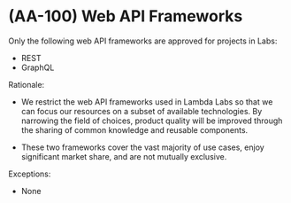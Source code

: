 
# (AA-100) Web API Frameworks

Only the following web API frameworks are approved for projects in Labs:

- REST
- GraphQL

Rationale:

- We restrict the web API frameworks used in Lambda Labs so that we
can focus our resources on a subset of available technologies. By
narrowing the field of choices, product quality will be improved
through the sharing of common knowledge and reusable components.

- These two frameworks cover the vast majority of use cases, enjoy
significant market share, and are not mutually exclusive.

Exceptions:

- None
